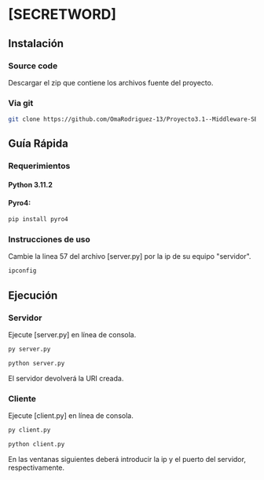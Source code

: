 # [SECRETWORD]
 
## Instalación

### Source code

Descargar el zip que contiene los archivos fuente del proyecto.

### Via git 

```bash
git clone https://github.com/OmaRodriguez-13/Proyecto3.1--Middleware-SECRETWORD-PYRO4-
```

## Guía Rápida

### Requerimientos

#### Python 3.11.2
#### Pyro4:

```bash
pip install pyro4
```

### Instrucciones de uso

Cambie la linea 57 del archivo [server.py] por la ip de su equipo "servidor".

```bash
ipconfig
```

## Ejecución

### Servidor

Ejecute [server.py] en línea de consola.

```bash
py server.py
```

```bash
python server.py
```

El servidor devolverá la URI creada.

### Cliente

Ejecute [client.py] en línea de consola.

```bash
py client.py
```

```bash
python client.py
```

En las ventanas siguientes deberá introducir la ip y el puerto del servidor, respectivamente.

